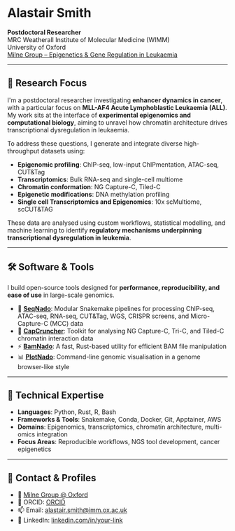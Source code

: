 # Alastair Smith

**Postdoctoral Researcher**  
MRC Weatherall Institute of Molecular Medicine (WIMM)  
University of Oxford  
[Milne Group – Epigenetics & Gene Regulation in Leukaemia](https://www.imm.ox.ac.uk/research/research-groups/milne-group-epigenetics-and-gene-regulation-in-leukaemia)

---

## 🔬 Research Focus

I'm a postdoctoral researcher investigating **enhancer dynamics in cancer**, with a particular focus on **MLL-AF4 Acute Lymphoblastic Leukaemia (ALL)**. My work sits at the interface of **experimental epigenomics and computational biology**, aiming to unravel how chromatin architecture drives transcriptional dysregulation in leukaemia.

To address these questions, I generate and integrate diverse high-throughput datasets using:

- **Epigenomic profiling**: ChIP-seq, low-input ChIPmentation, ATAC-seq, CUT&Tag  
- **Transcriptomics**: Bulk RNA-seq and single-cell multiome  
- **Chromatin conformation**: NG Capture-C, Tiled-C  
- **Epigenetic modifications**: DNA methylation profiling
- **Single cell Transcriptomics and Epigenomics**: 10x scMultiome, scCUT&TAG

These data are analysed using custom workflows, statistical modelling, and machine learning to identify **regulatory mechanisms underpinning transcriptional dysregulation in leukemia**.

---

## 🛠️ Software & Tools

I build open-source tools designed for **performance, reproducibility, and ease of use** in large-scale genomics.

- 🔄 [**SeqNado**](https://github.com/alsmith151/SeqNado): Modular Snakemake pipelines for processing ChIP-seq, ATAC-seq, RNA-seq, CUT&Tag, WGS, CRISPR screens, and Micro-Capture-C (MCC) data  
- 🧬 [**CapCruncher**](https://github.com/sims-lab/CapCruncher): Toolkit for analysing NG Capture-C, Tri-C, and Tiled-C chromatin interaction data  
- ⚡ [**BamNado**](https://github.com/alsmith151/BamNado): A fast, Rust-based utility for efficient BAM file manipulation  
- 📊 [**PlotNado**](https://github.com/alsmith151/PlotNado): Command-line genomic visualisation in a genome browser-like style  

---

## 🧠 Technical Expertise

- **Languages**: Python, Rust, R, Bash  
- **Frameworks & Tools**: Snakemake, Conda, Docker, Git, Apptainer, AWS 
- **Domains**: Epigenomics, transcriptomics, chromatin architecture, multi-omics integration  
- **Focus Areas**: Reproducible workflows, NGS tool development, cancer epigenetics  

---

## 🔗 Contact & Profiles

- 🔬 [Milne Group @ Oxford](https://www.imm.ox.ac.uk/research/research-groups/milne-group-epigenetics-and-gene-regulation-in-leukaemia)  
- 🧪 ORCID: [ORCID](https://orcid.org/0000-0001-6330-1407)
- 📫 Email: alastair.smith@imm.ox.ac.uk 
- 💼 LinkedIn: [linkedin.com/in/your-link](https://linkedin.com/in/your-link)

